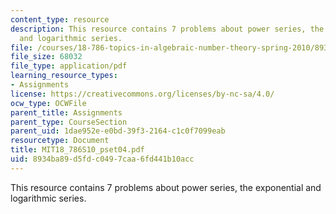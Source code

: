 ```yaml
---
content_type: resource
description: This resource contains 7 problems about power series, the exponential
  and logarithmic series.
file: /courses/18-786-topics-in-algebraic-number-theory-spring-2010/8934ba89d5fdc0497caa6fd441b10acc_MIT18_786S10_pset04.pdf
file_size: 68032
file_type: application/pdf
learning_resource_types:
- Assignments
license: https://creativecommons.org/licenses/by-nc-sa/4.0/
ocw_type: OCWFile
parent_title: Assignments
parent_type: CourseSection
parent_uid: 1dae952e-e0bd-39f3-2164-c1c0f7099eab
resourcetype: Document
title: MIT18_786S10_pset04.pdf
uid: 8934ba89-d5fd-c049-7caa-6fd441b10acc
---
```

This resource contains 7 problems about power series, the exponential and logarithmic series.